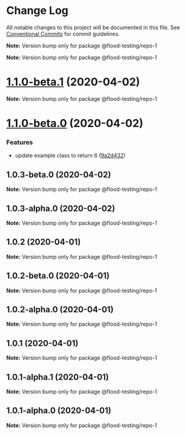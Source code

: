 # Change Log

All notable changes to this project will be documented in this file.
See [Conventional Commits](https://conventionalcommits.org) for commit guidelines.



**Note:** Version bump only for package @flood-testing/repo-1







**Note:** Version bump only for package @flood-testing/repo-1





# [1.1.0-beta.1](https://github.com/flood-io/experimental-release-workflow/compare/v1.1.0-beta.0...v1.1.0-beta.1) (2020-04-02)

**Note:** Version bump only for package @flood-testing/repo-1





# [1.1.0-beta.0](https://github.com/flood-io/experimental-release-workflow/compare/v1.0.3-beta.0...v1.1.0-beta.0) (2020-04-02)

### Features

- update example class to return 6 ([9a2d432](https://github.com/flood-io/experimental-release-workflow/commit/9a2d432ecabb500aa5ba785cf067754f56ea7ed2))

## 1.0.3-beta.0 (2020-04-02)

**Note:** Version bump only for package @flood-testing/repo-1

## 1.0.3-alpha.0 (2020-04-02)

**Note:** Version bump only for package @flood-testing/repo-1

## 1.0.2 (2020-04-01)

**Note:** Version bump only for package @flood-testing/repo-1

## 1.0.2-beta.0 (2020-04-01)

**Note:** Version bump only for package @flood-testing/repo-1

## 1.0.2-alpha.0 (2020-04-01)

**Note:** Version bump only for package @flood-testing/repo-1

## 1.0.1 (2020-04-01)

**Note:** Version bump only for package @flood-testing/repo-1

## 1.0.1-alpha.1 (2020-04-01)

**Note:** Version bump only for package @flood-testing/repo-1

## 1.0.1-alpha.0 (2020-04-01)

**Note:** Version bump only for package @flood-testing/repo-1
